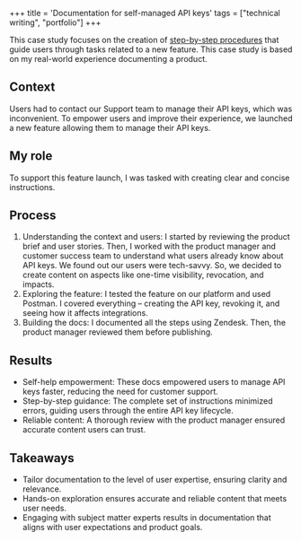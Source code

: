 +++
title = 'Documentation for self-managed API keys'
tags = ["technical writing", "portfolio"]
+++

This case study focuses on the creation of [step-by-step procedures](/samples/step-by-step-procedures.html 'step-by-step procedures I created in HTML format') that guide users through tasks related to a new feature. This case study is based on my real-world experience documenting a product.

## Context

Users had to contact our Support team to manage their API keys, which was inconvenient. To empower users and improve their experience, we launched a new feature allowing them to manage their API keys.

## My role

To support this feature launch, I was tasked with creating clear and concise instructions.

## Process

1. Understanding the context and users: I started by reviewing the product brief and user stories. Then, I worked with the product manager and customer success team to understand what users already know about API keys. We found out our users were tech-savvy. So, we decided to create content on aspects like one-time visibility, revocation, and impacts.
3. Exploring the feature: I tested the feature on our platform and used Postman. I covered everything – creating the API key, revoking it, and seeing how it affects integrations.
4. Building the docs: I documented all the steps using Zendesk. Then, the product manager reviewed them before publishing.

## Results

- Self-help empowerment: These docs empowered users to manage API keys faster, reducing the need for customer support.
- Step-by-step guidance: The complete set of instructions minimized errors, guiding users through the entire API key lifecycle.
- Reliable content: A thorough review with the product manager ensured accurate content users can trust.

## Takeaways

- Tailor documentation to the level of user expertise, ensuring clarity and relevance.
- Hands-on exploration ensures accurate and reliable content that meets user needs.
- Engaging with subject matter experts results in documentation that aligns with user expectations and product goals.
